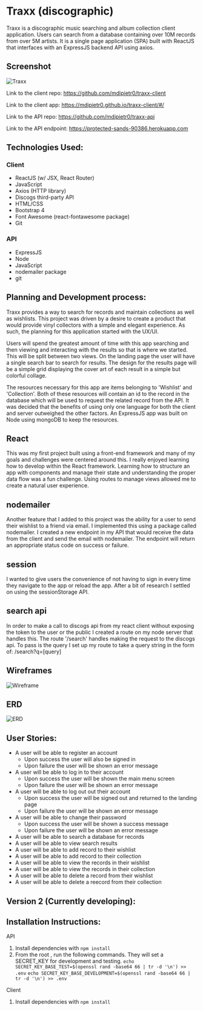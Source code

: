 
# Traxx (discographic)
Traxx is a discographic music searching and album collection client application.
Users can search from a database containing over 10M records from over 5M
artists. It is a single page application (SPA) built with ReactJS that interfaces
with an ExpressJS backend API using axios.

## Screenshot
![Traxx](https://i.imgur.com/03Np4dA.png)

Link to the client repo:
https://github.com/mdipietr0/traxx-client

Link to the client app:
https://mdipietr0.github.io/traxx-client/#/

Link to the API repo:
https://github.com/mdipietr0/traxx-api

Link to the API endpoint:
https://protected-sands-90386.herokuapp.com

## Technologies Used:

### Client
- ReactJS (w/ JSX, React Router)
- JavaScript
- Axios (HTTP library)
- Discogs third-party API
- HTML/CSS
- Bootstrap 4
- Font Awesome (react-fontawesome package)
- Git

### API
- ExpressJS
- Node
- JavaScript
- nodemailer package
- git

## Planning and Development process:

Traxx provides a way to search for records and maintain collections as well as
wishlists. This project was driven by a desire to create a product that would
provide vinyl collectors with a simple and elegant experience. As such, the
planning for this application started with the UX/UI.

Users will spend the greatest amount of time with this app searching and then
viewing and interacting with the results so that is where we started. This will
be split between two views. On the landing page the user will have a single
search bar to search for results. The design for the results page will be a
simple grid displaying the cover art of each result in a simple but colorful
collage.

The resources necessary for this app are items belonging to 'Wishlist' and
'Collection'. Both of these resources will contain an id to the record in the
database which will be used to request the related record from the API. It was
decided that the benefits of using only one language for both the client and
server outweighed the other factors. An ExpressJS app was built on Node using
mongoDB to keep the resources.

## React

This was my first project built using a front-end framework and many of my goals
and challenges were centered around this. I really enjoyed learning how to
develop within the React framework. Learning how to structure an app with
components and manage their state and understanding the proper data flow was a
fun challenge. Using routes to manage views allowed me to create a natural user
experience.

## nodemailer

Another feature that I added to this project was the ability for a user to send
their wishlist to a friend via email. I implemented this using a package called
nodemailer. I created a new endpoint in my API that would receive the data from
the client and send the email with nodemailer. The endpoint will return an
appropriate status code on success or failure.

## session

I wanted to give users the convenience of not having to sign in every time they
navigate to the app or reload the app. After a bit of research I settled on
using the sessionStorage API.

## search api

In order to make a call to discogs api from my react client without exposing the
token to the user or the public I created a route on my node server that handles
this. The route '/search' handles making the request to the discogs api. To pass
is the query I set up my route to take a query string in the form of:
  /search?q=[query]

## Wireframes
![Wireframe](https://i.imgur.com/Yrz7TdG.png)

## ERD
![ERD](https://i.imgur.com/XGiTXjm.png)

## User Stories:
  - A user will be able to register an account
    - Upon success the user will also be signed in
    - Upon failure the user will be shown an error message
  - A user will be able to log in to their account
    - Upon success the user will be shown the main menu screen
    - Upon failure the user will be shown an error message
  - A user will be able to log out out their account
    - Upon success the user will be signed out and returned to the landing page
    - Upon failure the user will be shown an error message
  - A user will be able to change their password
    - Upon success the user will be shown a success message
    - Upon failure the user will be shown an error message
  - A user will be able to search a database for records
  - A user will be able to view search results
  - A user will be able to add record to their wishlist
  - A user will be able to add record to their collection
  - A user will be able to view the records in their wishlist
  - A user will be able to view the records in their collection
  - A user will be able to delete a record from their wishlist
  - A user will be able to delete a reecord from their collection

## Version 2 (Currently developing):

## Installation Instructions:
API
1. Install dependencies with ``npm install``
2. From the root , run the following commands. They will set a SECRET_KEY for development and testing.
``echo SECRET_KEY_BASE_TEST=$(openssl rand -base64 66 | tr -d '\n') >> .env``
``echo SECRET_KEY_BASE_DEVELOPMENT=$(openssl rand -base64 66 | tr -d '\n') >> .env``

Client
1. Install dependencies with ``npm install``

